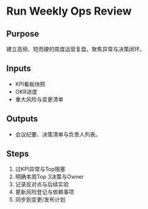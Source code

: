 # Run Weekly Ops Review

## Purpose

建立高频、短而硬的周度运营复盘，聚焦异常与决策闭环。

## Inputs

- KPI看板快照
- OKR进度
- 重大风险与变更清单

## Outputs

- 会议纪要、决策清单与负责人列表。

## Steps

1. 过KPI异常与Top阻塞
2. 明确本周Top 3决策与Owner
3. 记录反对点与后续实验
4. 更新风险登记与依赖事项
5. 同步到变更/发布计划
